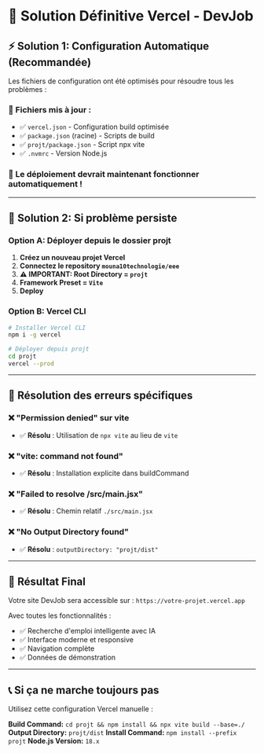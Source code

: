 # 🚀 Solution Définitive Vercel - DevJob

## ⚡ Solution 1: Configuration Automatique (Recommandée)

Les fichiers de configuration ont été optimisés pour résoudre tous les problèmes :

### 📁 Fichiers mis à jour :
- ✅ `vercel.json` - Configuration build optimisée
- ✅ `package.json` (racine) - Scripts de build
- ✅ `projt/package.json` - Script npx vite
- ✅ `.nvmrc` - Version Node.js

### 🎯 Le déploiement devrait maintenant fonctionner automatiquement !

---

## 🔧 Solution 2: Si problème persiste

### Option A: Déployer depuis le dossier projt

1. **Créez un nouveau projet Vercel**
2. **Connectez le repository `mouna10technologie/eee`**
3. **⚠️ IMPORTANT: Root Directory = `projt`**
4. **Framework Preset = `Vite`**
5. **Deploy**

### Option B: Vercel CLI

```bash
# Installer Vercel CLI
npm i -g vercel

# Déployer depuis projt
cd projt
vercel --prod
```

---

## 🐛 Résolution des erreurs spécifiques

### ❌ "Permission denied" sur vite
- ✅ **Résolu** : Utilisation de `npx vite` au lieu de `vite`

### ❌ "vite: command not found"
- ✅ **Résolu** : Installation explicite dans buildCommand

### ❌ "Failed to resolve /src/main.jsx"
- ✅ **Résolu** : Chemin relatif `./src/main.jsx`

### ❌ "No Output Directory found"
- ✅ **Résolu** : `outputDirectory: "projt/dist"`

---

## 🎉 Résultat Final

Votre site DevJob sera accessible sur :
`https://votre-projet.vercel.app`

Avec toutes les fonctionnalités :
- ✅ Recherche d'emploi intelligente avec IA
- ✅ Interface moderne et responsive  
- ✅ Navigation complète
- ✅ Données de démonstration

---

## 📞 Si ça ne marche toujours pas

Utilisez cette configuration Vercel manuelle :

**Build Command:** `cd projt && npm install && npx vite build --base=./`
**Output Directory:** `projt/dist`
**Install Command:** `npm install --prefix projt`
**Node.js Version:** `18.x`
